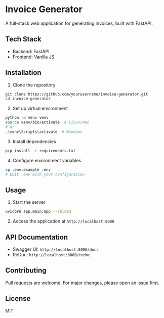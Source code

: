 # Invoice Generator

A full-stack web application for generating invoices, built with FastAPI.

## Tech Stack

- Backend: FastAPI
- Frontend: Vanilla JS

## Installation

1. Clone the repository
```bash
git clone https://github.com/yourusername/invoice-generator.git
cd invoice-generator
```

2. Set up virtual environment
```bash
python -m venv venv
source venv/bin/activate  # Linux/Mac
# or
.\venv\Scripts\activate  # Windows
```

3. Install dependencies
```bash
pip install -r requirements.txt
```

4. Configure environment variables
```bash
cp .env.example .env
# Edit .env with your configuration
```

## Usage

1. Start the server
```bash
uvicorn app.main:app --reload
```

2. Access the application at `http://localhost:8000`

## API Documentation

- Swagger UI: `http://localhost:8000/docs`
- ReDoc: `http://localhost:8000/redoc`

## Contributing

Pull requests are welcome. For major changes, please open an issue first.

## License

MIT
